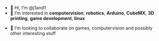 - 👋 Hi, I’m @j1and1
- 👀 I’m interested in **computervision**, **robotics**, **Arduino**, **CubeMX**, **3D printing**, **game development**, **linux**
<!--- 🌱 I’m currently slowly learning **Verilog** -->
- 💞️ I’m looking to collaborate on games, computervision and possibly other interesting stuff

<!---
j1and1/j1and1 is a ✨ special ✨ repository because its `README.md` (this file) appears on your GitHub profile.
You can click the Preview link to take a look at your changes.
--->
